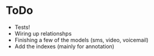 # ToDo
* Tests!
* Wiring up relationshps
* Finishing a few of the models (sms, video, voicemail)
* Add the indexes (mainly for annotation)
